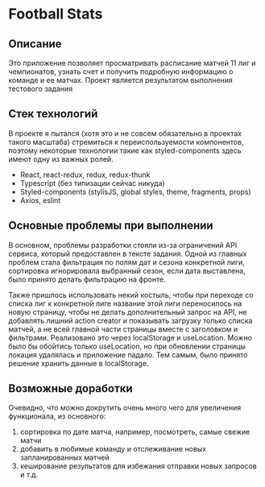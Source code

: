 # Football Stats

## Описание
Это приложение позволяет просматривать расписание матчей 11 лиг и чемпионатов,
узнать счет и получить подробную информацию о команде и ее матчах.
Проект является результатом выполнения тестового задания

## Стек технологий
В проекте я пытался (хотя это и не совсем обязательно в проектах такого масштаба)
стремиться к переиспользуемости компонентов, поэтому некоторые технологии такие
как styled-components здесь имеют одну из важных ролей.

- React, react-redux, redux, redux-thunk
- Typescript (без типизации сейчас никуда)
- Styled-components (stylisJS, global styles, theme, fragments, props)
- Axios, eslint

## Основные проблемы при выполнении 
В основном, проблемы разработки стояли из-за ограничений API сервиса, который предоставлен
в тексте задания. Одной из главных проблем стала фильтрация по полям дат и сезона конкретной лиги,
сортировка игнорировала выбранный сезон, если дата выставлена, было принято делать
фильтрацию на фронте.

Также пришлось использовать некий костыль, чтобы при переходе со списка лиг к конкретной
лиге название этой лиги переносилось на новую страницу, чтобы не делать дополнительный запрос
на API, не добавлять лишний action creator и показывать загрузку только списка матчей,
а не всей главной части страницы вместе с заголовком и фильтрами.
Реализовано это через localStorage и useLocation.
Можно было бы обойтись только useLocation, но при обновлении страницы локация удалялась
и приложение падало. Тем самым, было принято решение хранить данные в localStorage.


## Возможные доработки
Очевидно, что можно докрутить очень много чего для увеличения функционала, из основного:
1) сортировка по дате матча, например, посмотреть, самые свежие матчи
2) добавить в любимые команду и отслеживание новых запланированных матчей
3) кеширование результатов для избежания отправки новых запросов и т.д.




